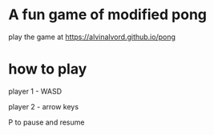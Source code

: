 # A fun game of modified pong

play the game at https://alvinalvord.github.io/pong

# how to play

player 1 - WASD

player 2 - arrow keys

P to pause and resume
